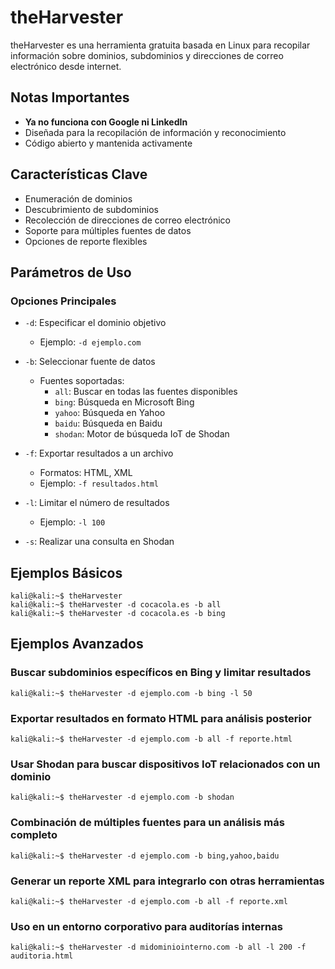 # theHarvester

theHarvester es una herramienta gratuita basada en Linux para recopilar información sobre dominios, subdominios y direcciones de correo electrónico desde internet.

## Notas Importantes

- **Ya no funciona con Google ni LinkedIn**
- Diseñada para la recopilación de información y reconocimiento
- Código abierto y mantenida activamente

## Características Clave

- Enumeración de dominios
- Descubrimiento de subdominios
- Recolección de direcciones de correo electrónico
- Soporte para múltiples fuentes de datos
- Opciones de reporte flexibles

## Parámetros de Uso

### Opciones Principales

- `-d`: Especificar el dominio objetivo
  - Ejemplo: `-d ejemplo.com`

- `-b`: Seleccionar fuente de datos
  - Fuentes soportadas: 
    - `all`: Buscar en todas las fuentes disponibles
    - `bing`: Búsqueda en Microsoft Bing
    - `yahoo`: Búsqueda en Yahoo
    - `baidu`: Búsqueda en Baidu
    - `shodan`: Motor de búsqueda IoT de Shodan

- `-f`: Exportar resultados a un archivo
  - Formatos: HTML, XML
  - Ejemplo: `-f resultados.html`

- `-l`: Limitar el número de resultados
  - Ejemplo: `-l 100`

- `-s`: Realizar una consulta en Shodan

## Ejemplos Básicos

```console
kali@kali:~$ theHarvester
kali@kali:~$ theHarvester -d cocacola.es -b all
kali@kali:~$ theHarvester -d cocacola.es -b bing
```

## Ejemplos Avanzados 

### Buscar subdominios específicos en Bing y limitar resultados

```console
kali@kali:~$ theHarvester -d ejemplo.com -b bing -l 50
```

### Exportar resultados en formato HTML para análisis posterior

```console
kali@kali:~$ theHarvester -d ejemplo.com -b all -f reporte.html
```

### Usar Shodan para buscar dispositivos IoT relacionados con un dominio

```console
kali@kali:~$ theHarvester -d ejemplo.com -b shodan
```

### Combinación de múltiples fuentes para un análisis más completo

```console
kali@kali:~$ theHarvester -d ejemplo.com -b bing,yahoo,baidu
```

### Generar un reporte XML para integrarlo con otras herramientas

```console
kali@kali:~$ theHarvester -d ejemplo.com -b all -f reporte.xml
```

### Uso en un entorno corporativo para auditorías internas

```console
kali@kali:~$ theHarvester -d midominiointerno.com -b all -l 200 -f auditoria.html
```
